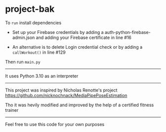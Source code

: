 # project-bak

To `run` install dependencies

  - Set up your Firebase credentials by adding a auth-python-firebase-admin.json and adding your Firebase certificate in line #16

  - An alternative is to delete Login credential check or by adding a `callWorkout()` in line #129

Then run `main.py`

-----

It uses Python 3.10 as an interpreter

-----

This project was inspired by Nicholas Renotte's project https://github.com/nicknochnack/MediaPipePoseEstimation

Tho it was hevily modified and improved by the help of a certified fitness trainer

-----

Feel free to use this code for your own purposes

